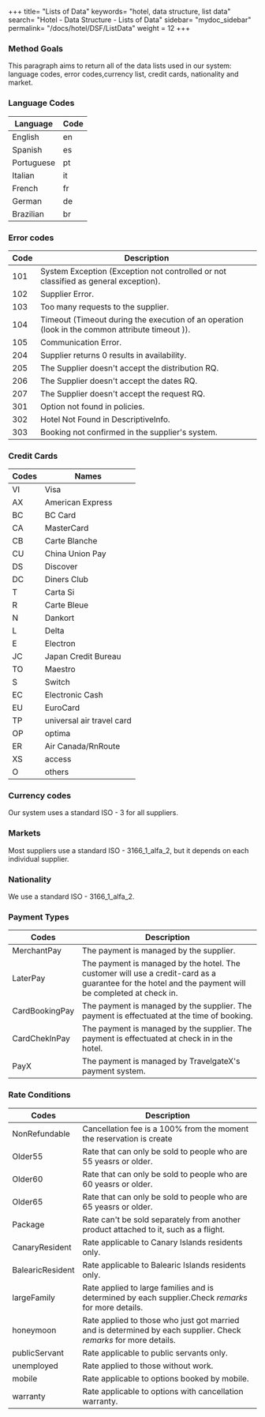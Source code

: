 +++
title= "Lists of Data"
keywords= "hotel, data structure, list data"
search= "Hotel - Data Structure - Lists of Data"
sidebar= "mydoc_sidebar"
permalink= "/docs/hotel/DSF/ListData"
weight = 12
+++



### Method Goals


This paragraph aims to return all of the data lists used in our system: language codes, error codes,currency list, credit cards, nationality and market.


### Language Codes


| **Language**	| **Code**	|
| ------------- | ------------- |
|  English      | en		|
|  Spanish      | es		|
|  Portuguese   | pt		|
|  Italian      | it		|
|  French       | fr		|
|  German       | de		|
|  Brazilian    | br		|




### Error codes



| **Code**	| **Description**												|
| ------------- | ------------------------------------------------------------------------------------------------------------- |
|  101         	| System Exception (Exception not controlled or not classified as general exception).			|
|  102         	| Supplier Error.					|
|  103         	| Too many requests to the supplier.					|
|  104         	| Timeout (Timeout during the execution of an operation (look in the common attribute timeout )).		|
|  105         	| Communication Error. 		|
|  204         	| Supplier returns 0 results in availability.									|
|  205         	| The Supplier doesn't accept the distribution RQ.								|
|  206         	| The Supplier doesn't accept the dates RQ.									|
|  207         	| The Supplier doesn't accept the request RQ.									|
|  301         	| Option not found in policies.											|
|  302         	| Hotel Not Found in DescriptiveInfo.											|
|  303         	| Booking not confirmed in the supplier's system.											|
  


### Credit Cards



| **Codes**	| **Names**			|
| ------------- | ----------------------------- |
|  VI      	| Visa				|
|  AX      	| American Express		|
|  BC      	| BC Card			|
|  CA      	| MasterCard			|
|  CB      	| Carte Blanche			|
|  CU      	| China Union Pay		|
|  DS      	| Discover			|
|  DC      	| Diners Club			|
|  T       	| Carta Si			|
|  R       	| Carte Bleue			|
|  N       	| Dankort			|
|  L       	| Delta				|
|  E       	| Electron			|
|  JC      	| Japan Credit Bureau		|
|  TO      	| Maestro			|
|  S       	| Switch			|
|  EC      	| Electronic Cash		|
|  EU      	| EuroCard			|
|  TP      	| universal air travel card	|
|  OP      	| optima			|
|  ER      	| Air Canada/RnRoute		|
|  XS      	| access			|
|  O       	| others			|




### Currency codes


Our system uses a standard ISO - 3 for all suppliers.



### Markets


Most suppliers use a standard ISO - 3166_1_alfa_2, but it depends on each individual supplier.




### Nationality


We use a standard ISO - 3166_1_alfa_2.




### Payment Types


| **Codes**	| **Description**			|
| ------------- | ----------------------------- |
|  MerchantPay      	| The payment is managed by the supplier.				|
|  LaterPay      	| The payment is managed by the hotel. The customer will use a credit-card as a guarantee for the hotel and the payment will be completed at check in.		|
|  CardBookingPay      	| The payment is managed by the supplier. The payment is effectuated at the time of booking.			|
|  CardChekInPay      	| The payment is managed by the supplier. The payment is effectuated at check in in the hotel.			|
|  PayX      	| The payment is managed by TravelgateX's payment system.			|

### Rate Conditions

| **Codes**	| **Description**			|
| ------------- | ----------------------------- |
| NonRefundable | Cancellation fee is a 100% from the moment the reservation is create|
| Older55 | Rate that can only be sold to people who are 55 yeasrs or older.|
| Older60 | Rate that can only be sold to people who are 60 yeasrs or older.|
| Older65 | Rate that can only be sold to people who are 65 yeasrs or older.|
| Package | Rate can't be sold separately from another product attached to it, such as a flight.|
| CanaryResident | Rate applicable to Canary Islands residents only.|
| BalearicResident | Rate applicable to Balearic Islands residents only.|
| largeFamily | Rate applied to large families and is determined by each supplier.Check *remarks* for more details.|
| honeymoon | Rate applied to those who just got married and is determined by each supplier. Check *remarks* for more details. |
| publicServant | Rate applicable to public servants only. |
| unemployed | Rate applied to those without work. |
| mobile | Rate applicable to options booked by mobile. |
| warranty | Rate applicable to options with cancellation warranty. |



